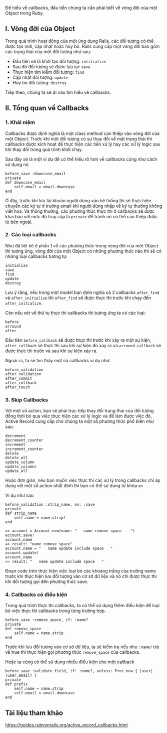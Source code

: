 Để hiểu về callbacks, đầu tiền chúng ta cần phải biết về vòng đời của một Object trong Ruby.
## **I. Vòng đời của Object**
Trong quá trình hoạt động của một ứng dụng Rails, các đối tượng có thể được tạo mới, cập nhật hoặc hủy bỏ. Rails cung cấp một vòng đời bao gồm các trạng thái của một đối tượng như sau:
* Đầu tiên sẽ là khởi tạo đối tượng: `intitialize`
* Sau đó đối tượng sẽ được lưu lại: `save`
* Thực hiện tìm kiếm đối tượng: `find`
* Cập nhật đối tượng: `update`
* Hủy bỏ đối tượng: `destroy`

Tiếp theo, chúng ta sẽ đi vào tìm hiểu về callbacks.
## **II. Tổng quan về Callbacks**
### **1. Khái niệm**

Callbacks được định nghĩa là một class method can thiệp vào vòng đời của một Object. Trước khi một đối tượng có sự thay đổi về mặt trạng thái thì callbacks được kích hoạt để thực hiện các tiền xử lý hay các xử lý logic sau khi thay đổi trong quá trình khởi chạy.

Sau đây sẽ là một ví dụ để có thể hiểu rõ hơn về callbacks cũng như cách sử dụng nó

```
before_save :downcase_email
private
def downcase_email
    self.email = email.downcase
end
```
Ở đây, trước khi lưu tài khoản người dùng vào hệ thống thì sẽ thực hiện chuyển các ký tự ở trường email khi người dùng nhập về ký tự thường không viết hoa. Và thông thường,  các phương thức thực thi ở callbacks sẽ được khai báo với mức độ truy cập là `private` để tránh nó có thể can thiệp được từ bên ngoài.

### **2. Các  loại callbacks**

Như đã liệt kê ở phần 1 về các phương thức trong vòng đời của một Object thì tương ứng, vòng đời của một Object có những phương thức nào thì sẽ có những loại callbacks tương tự:
```
initialize
save
find
update
destroy
```
Lưu ý rằng, nếu trong một model bạn định nghĩa cả 2 callbacks `after_find` và `after_initialize` thì `after_find` sẽ được thực thi trước khi chạy đến `after_initialize`.

Còn nếu xét về thứ tự thực thi callbacks thì tương ứng ta có các loại:
```
before
arround
after
```
Đầu tiên `before_callback` sẽ được thực thi trước khi xảy ra một sự kiện, `after_callback` sẽ thực thi sau khi sự kiện đó xảy ra và `arround_callback` sẽ được thực thi trước và sau khi sự kiện xảy ra.

Ngoài ra, ta sẽ tìm thấy một số callbacks ví dụ như:
```
before_validation
after_validation
after_commit
after_rollback
after_touch
```

### **3. Skip Callbacks**

Với một số action, bạn sẽ phải trực tiếp thay đổi trạng thái của đối tượng đồng thời bỏ qua việc thực hiện các xử lý logic và để làm được việc đó, Active Record cung cấp cho chúng ta một số phương thức phổ biến như sau:
```
decrement
decrement_counter
increment
increment_counter
delete
delete_all
update_column
update_columns
update_all
```
Hoặc đơn giản, nếu bạn muốn việc thực thi các xử lý trong callbacks chỉ áp dụng với một số action nhất định thì bạn có thể sử dụng từ khóa `on`

Ví dụ như sau
```
before_validation :strip_name, on: :save
private
def strip_name
    self.name = name.strip!
end

>> account = Account.new(name: "   name remove space    ")
account.save!
account.name
=> result: "name remove space"
account.name = "   name update include space   "
account.update!
account.name
=> result: "   name update include space   "
```
Đoạn code trên thực hiện việc loại bỏ các khoảng trắng của trường name trước khi thực hiện lưu đối tượng vào cơ sở dữ liệu và nó chỉ được thực thi khi đối tượng gọi đến phương thức save.

### **4. Callbacks có điều kiện**

Trong quá trình thực thi callbacks, ta có thể sử dụng thêm điều kiện để loại bỏ việc thực thi callbacks trong từng trường hợp.

```
before_save :remove_space, if: :name?
private
def remove_space
    self.name = name.strip
end
```
Trước khi lưu đối tượng vào cơ sở dữ liệu, ta sẽ kiểm tra nếu như `:name?` trả về true thì thực hiện gọi phương thức `remove_space` của callbacks.

Hoặc ta cũng có thể sử dụng nhiều điều kiện cho một callback
```
before_save :validate_field, if: :name?, unless: Proc.new { |user| !user.email? }
private
def prefix
    self.name = name.strip
    self.email = email.downcase
end
```

## **Tài liệu tham khảo**
https://guides.rubyonrails.org/active_record_callbacks.html